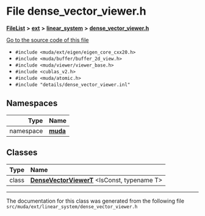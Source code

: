 

# File dense\_vector\_viewer.h



[**FileList**](files.md) **>** [**ext**](dir_dee31a662aa40cb7fc08cb07824f4a9a.md) **>** [**linear\_system**](dir_6f09a74f7ee1db37d591c4a0fc2f2223.md) **>** [**dense\_vector\_viewer.h**](dense__vector__viewer_8h.md)

[Go to the source code of this file](dense__vector__viewer_8h_source.md)



* `#include <muda/ext/eigen/eigen_core_cxx20.h>`
* `#include <muda/buffer/buffer_2d_view.h>`
* `#include <muda/viewer/viewer_base.h>`
* `#include <cublas_v2.h>`
* `#include <muda/atomic.h>`
* `#include "details/dense_vector_viewer.inl"`













## Namespaces

| Type | Name |
| ---: | :--- |
| namespace | [**muda**](namespacemuda.md) <br> |


## Classes

| Type | Name |
| ---: | :--- |
| class | [**DenseVectorViewerT**](classmuda_1_1_dense_vector_viewer_t.md) &lt;IsConst, typename T&gt;<br> |



















































------------------------------
The documentation for this class was generated from the following file `src/muda/ext/linear_system/dense_vector_viewer.h`

